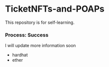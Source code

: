 # TicketNFTs-and-POAPs
This repository is for self-learning.

### Process: Success

I will update more information soon
* hardhat
* ether
